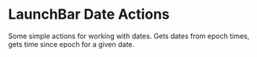 # LaunchBar Date Actions

Some simple actions for working with dates. Gets dates from epoch times, gets time since epoch for a given date.
